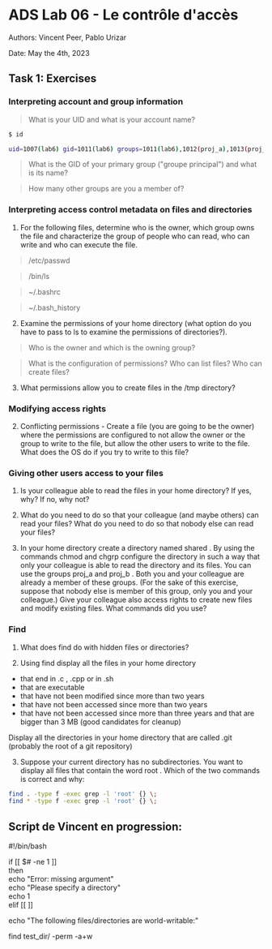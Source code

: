 # ADS Lab 06 - Le contrôle d'accès

Authors: Vincent Peer, Pablo Urizar

Date: May the 4th, 2023

## Task 1: Exercises

### Interpreting account and group information 
> What is your UID and what is your account name?
```sh
$ id

uid=1007(lab6) gid=1011(lab6) groups=1011(lab6),1012(proj_a),1013(proj_b)
```

> What is the GID of your primary group ("groupe principal") and what is its
name? 


> How many other groups are you a member of?


### Interpreting access control metadata on files and directories

1. For the following files, determine who is the owner, which group owns the file
and characterize the group of people who can read, who can write and who can
execute the file.

> /etc/passwd

> /bin/ls

> ~/.bashrc

> ~/.bash_history


2. Examine the permissions of your home directory (what option do you have to pass
to ls to examine the permissions of directories?).

> Who is the owner and which is the owning group?

> What is the configuration of permissions? Who can list files? Who can create files?


3. What permissions allow you to create files in the /tmp directory?


### Modifying access rights

2. Conflicting permissions - Create a file (you are going to be the owner) where
the permissions are configured to not allow the owner or the group to write to the file, but allow the other users to write to the file. What does the OS do if you try to write to this file?

### Giving other users access to your files

1. Is your colleague able to read the files in your home directory? If yes, why?
If no, why not?

2. What do you need to do so that your colleague (and maybe others) can read your
files? What do you need to do so that nobody else can read your files?

3. In your home directory create a directory named shared . By using the commands chmod and chgrp configure the directory in such a way that only your colleague is able to read the directory and its files. You can use the groups proj_a and proj_b . Both you and your colleague are already a member of these
groups. (For the sake of this exercise, suppose that nobody else is member of this group, only you and your colleague.) Give your colleague also access rights to create new files and modify existing files. What commands did you use?


### Find

1. What does find do with hidden files or directories?

2. Using find display all the files in your home directory
- that end in .c , .cpp or in .sh
- that are executable
- that have not been modified since more than two years
- that have not been accessed since more than two years
- that have not been accessed since more than three years and that are bigger than 3 MB (good candidates for cleanup)

Display all the directories in your home directory that are called .git (probably the root of a git repository)

3. Suppose your current directory has no subdirectories. You want to display all files that contain the word root . Which of the two commands is correct and why:
```sh
find . -type f -exec grep -l 'root' {} \;
find * -type f -exec grep -l 'root' {} \;
```



## Script de Vincent en progression:
#!/bin/bash

if [[ $# -ne 1 ]]  
then  
        echo "Error: missing argument"  
        echo "Please specify a directory"  
        echo  1  
elif [[  ]]  


echo "The following files/directories are world-writable:"  


find test_dir/ -perm -a+w  
